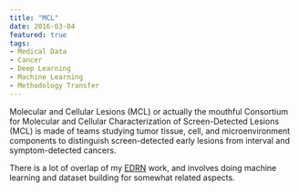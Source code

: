```yaml
---
title: "MCL"
date: 2016-03-04
featured: true
tags:
- Medical Data
- Cancer
- Deep Learning
- Machine Learning
- Methodology Transfer
---
```


Molecular and Cellular Lesions (MCL) or actually the mouthful Consortium for Molecular and Cellular Characterization of Screen-Detected Lesions (MCL) is made of teams studying tumor tissue, cell, and microenvironment components to distinguish screen-detected early lesions from interval and symptom-detected cancers.

There is a lot of overlap of my <A HREF="/project/edrn">EDRN</A> work, and involves doing machine learning and dataset building for somewhat related aspects.